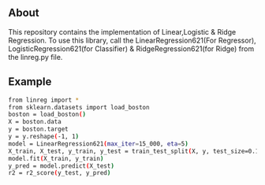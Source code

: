 ## About
This repository contains the implementation of Linear,Logistic & Ridge Regression. To use this library, call the LinearRegression621(For Regressor), LogisticRegression621(for Classifier) & RidgeRegression621(for Ridge) from the 
linreg.py file.

## Example
```sh
from linreg import *
from sklearn.datasets import load_boston
boston = load_boston()
X = boston.data
y = boston.target
y = y.reshape(-1, 1)
model = LinearRegression621(max_iter=15_000, eta=5)
X_train, X_test, y_train, y_test = train_test_split(X, y, test_size=0.10, shuffle=True)
model.fit(X_train, y_train)
y_pred = model.predict(X_test)
r2 = r2_score(y_test, y_pred)
```
